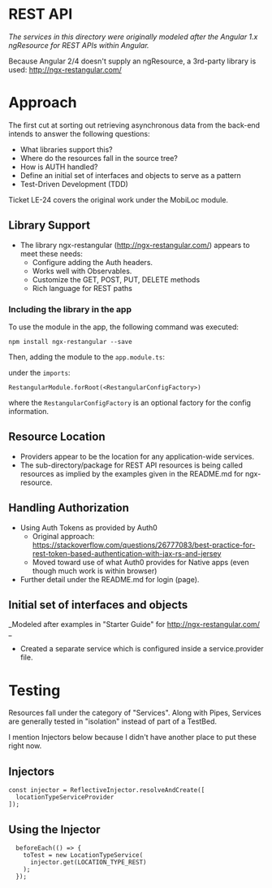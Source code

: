 # REST API
_The services in this directory were originally modeled after the Angular 1.x ngResource for REST APIs within Angular._

Because Angular 2/4 doesn't supply an ngResource, a 3rd-party library is used:
http://ngx-restangular.com/

# Approach
The first cut at sorting out retrieving asynchronous data from the back-end intends to answer the following questions:

- What libraries support this?
- Where do the resources fall in the source tree?
- How is AUTH handled?
- Define an initial set of interfaces and objects to serve as a pattern
- Test-Driven Development (TDD)

Ticket LE-24 covers the original work under the MobiLoc module.

## Library Support
- The library ngx-restangular (http://ngx-restangular.com/) appears to meet these needs:
  - Configure adding the Auth headers.
  - Works well with Observables.
  - Customize the GET, POST, PUT, DELETE methods
  - Rich language for REST paths

### Including the library in the app
To use the module in the app, the following command was executed:

`npm install ngx-restangular --save`

Then, adding the module to the `app.module.ts`:

under the `imports`:

`RestangularModule.forRoot(<RestangularConfigFactory>)`

where the `RestangularConfigFactory` is an optional factory for the config
information.

## Resource Location
- Providers appear to be the location for any application-wide services.
- The sub-directory/package for REST API resources is being called resources 
as implied by the examples given in the README.md for ngx-resource.

## Handling Authorization
- Using Auth Tokens as provided by Auth0
  - Original approach: https://stackoverflow.com/questions/26777083/best-practice-for-rest-token-based-authentication-with-jax-rs-and-jersey
  - Moved toward use of what Auth0 provides for Native apps (even though much work is within browser)
- Further detail under the README.md for login (page).

## Initial set of interfaces and objects

_Modeled after examples in "Starter Guide" for http://ngx-restangular.com/ _

- Created a separate service which is configured inside a 
service.provider file.

# Testing
Resources fall under the category of "Services". Along with Pipes, Services are generally
tested in "isolation" instead of part of a TestBed.

I mention Injectors below because I didn't have another place to put these right now.

## Injectors

    const injector = ReflectiveInjector.resolveAndCreate([
      locationTypeServiceProvider
    ]);
    
## Using the Injector

      beforeEach(() => {
        toTest = new LocationTypeService(
          injector.get(LOCATION_TYPE_REST)
        );
      });

